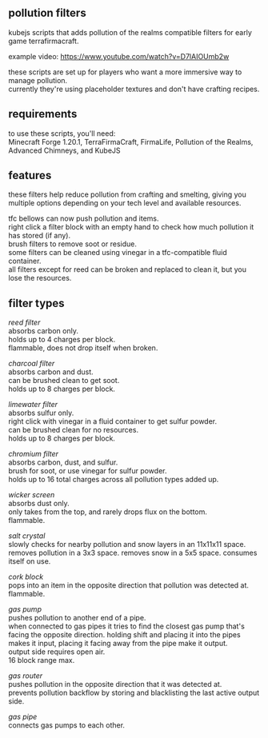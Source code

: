 ## pollution filters
kubejs scripts that adds pollution of the realms compatible filters for early game terrafirmacraft.

example video: https://www.youtube.com/watch?v=D7lAIOUmb2w

these scripts are set up for players who want a more immersive way to manage pollution.  
currently they're using placeholder textures and don't have crafting recipes.

## requirements
to use these scripts, you'll need:  
Minecraft Forge 1.20.1, TerraFirmaCraft, FirmaLife, Pollution of the Realms, Advanced Chimneys, and KubeJS

## features
these filters help reduce pollution from crafting and smelting, giving you multiple options depending on your tech level and available resources.

tfc bellows can now push pollution and items.  
right click a filter block with an empty hand to check how much pollution it has stored (if any).  
brush filters to remove soot or residue.  
some filters can be cleaned using vinegar in a tfc-compatible fluid container.  
all filters except for reed can be broken and replaced to clean it, but you lose the resources.  

## filter types
*reed filter*  
absorbs carbon only.  
holds up to 4 charges per block.  
flammable, does not drop itself when broken.

*charcoal filter*  
absorbs carbon and dust.  
can be brushed clean to get soot.  
holds up to 8 charges per block.

*limewater filter*  
absorbs sulfur only.  
right click with vinegar in a fluid container to get sulfur powder.  
can be brushed clean for no resources.  
holds up to 8 charges per block.

*chromium filter*  
absorbs carbon, dust, and sulfur.  
brush for soot, or use vinegar for sulfur powder.  
holds up to 16 total charges across all pollution types added up.

*wicker screen*  
absorbs dust only.  
only takes from the top, and rarely drops flux on the bottom.  
flammable.

*salt crystal*  
slowly checks for nearby pollution and snow layers in an 11x11x11 space.  
removes pollution in a 3x3 space. removes snow in a 5x5 space.
consumes itself on use.

*cork block*  
pops into an item in the opposite direction that pollution was detected at.  
flammable.

*gas pump*  
pushes pollution to another end of a pipe.   
when connected to gas pipes it tries to find the closest gas pump that's facing the opposite direction. holding shift and placing it into the pipes makes it input, placing it facing away from the pipe make it output.  
output side requires open air.  
16 block range max.

*gas router*  
pushes pollution in the opposite direction that it was detected at.  
prevents pollution backflow by storing and blacklisting the last active output side.

*gas pipe*  
connects gas pumps to each other.

